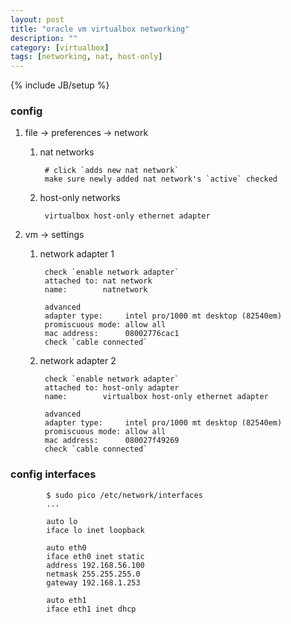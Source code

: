 ```yaml
---
layout: post
title: "oracle vm virtualbox networking"
description: ""
category: [virtualbox]
tags: [networking, nat, host-only]
---
```

{% include JB/setup %}


### config

1. file -> preferences -> network

    1. nat networks

            # click `adds new nat network`
            make sure newly added nat network's `active` checked

    1. host-only networks

            virtualbox host-only ethernet adapter

1. vm -> settings

    1. network adapter 1

            check `enable network adapter`
            attached to: nat network
            name:        natnetwork

            advanced
            adapter type:     intel pro/1000 mt desktop (82540em)
            promiscuous mode: allow all
            mac address:      08002776cac1
            check `cable connected`

    1. network adapter 2

            check `enable network adapter`
            attached to: host-only adapter
            name:        virtualbox host-only ethernet adapter

            advanced
            adapter type:     intel pro/1000 mt desktop (82540em)
            promiscuous mode: allow all
            mac address:      080027f49269
            check `cable connected`

### config interfaces

            $ sudo pico /etc/network/interfaces
            ...

            auto lo
            iface lo inet loopback

            auto eth0
            iface eth0 inet static
            address 192.168.56.100
            netmask 255.255.255.0
            gateway 192.168.1.253

            auto eth1
            iface eth1 inet dhcp
